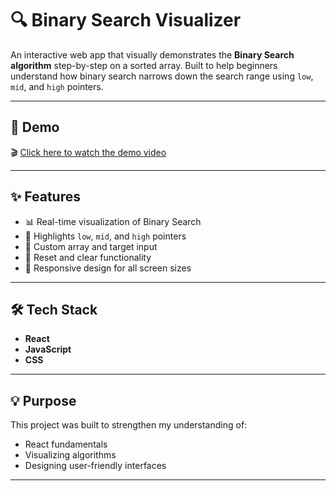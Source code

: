 # 🔍 Binary Search Visualizer

An interactive web app that visually demonstrates the **Binary Search algorithm** step-by-step on a sorted array. Built to help beginners understand how binary search narrows down the search range using `low`, `mid`, and `high` pointers.

---

## 🎥 Demo

🎬 [Click here to watch the demo video](https://github.com/chippyjolly/Binary-search-visualizer/blob/main/Binary%20Search.mp4?raw=true)

---

## ✨ Features

- 📊 Real-time visualization of Binary Search
- 🧠 Highlights `low`, `mid`, and `high` pointers
- 🎯 Custom array and target input
- 🔄 Reset and clear functionality
- 📱 Responsive design for all screen sizes

---

## 🛠 Tech Stack

- **React**
- **JavaScript**
- **CSS**

---

## 💡 Purpose

This project was built to strengthen my understanding of:
- React fundamentals
- Visualizing algorithms
- Designing user-friendly interfaces

---







